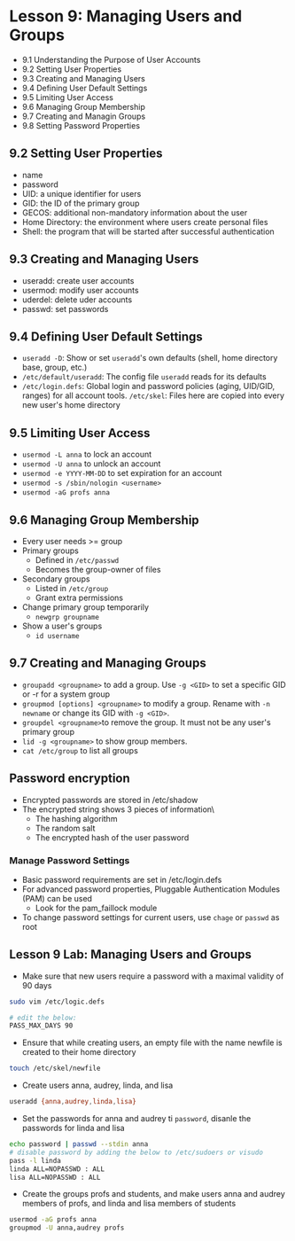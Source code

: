 # Lesson 9: Managing Users and Groups
- 9.1 Understanding the Purpose of User Accounts
- 9.2 Setting User Properties
- 9.3 Creating and Managing Users
- 9.4 Defining User Default Settings
- 9.5 Limiting User Access
- 9.6 Managing Group Membership
- 9.7 Creating and Managin Groups
- 9.8 Setting Password Properties

## 9.2 Setting User Properties
- name
- password
- UID: a unique identifier for users
- GID: the ID of the primary group
- GECOS: additional non-mandatory information about the user
- Home Directory: the environment where users create personal files
- Shell: the program that will be started after successful authentication

## 9.3 Creating and Managing Users
- useradd: create user accounts
- usermod: modify user accounts
- uderdel: delete uder accounts
- passwd: set passwords

## 9.4 Defining User Default Settings
- `useradd -D`: Show or set `useradd`'s own defaults (shell, home directory base, group, etc.)
- `/etc/default/useradd`: The config file `useradd` reads for its defaults
- `/etc/login.defs`: Global login and password policies (aging, UID/GID, ranges) for all account tools.
`/etc/skel`: Files here are copied into every new user's home directory

## 9.5 Limiting User Access
- `usermod -L anna` to lock an account
- `usermod -U anna` to unlock an account
- `usermod -e YYYY-MM-DD` to set expiration for an account
- `usermod -s /sbin/nologin <username>`
- `usermod -aG profs anna`

## 9.6 Managing Group Membership
- Every user needs >= group
- Primary groups
    - Defined in `/etc/passwd`
    - Becomes the group-owner of files
- Secondary groups
    - Listed in `/etc/group`
    - Grant extra permissions
- Change primary group temporarily
    - `newgrp groupname`
- Show a user's groups
    - `id username`

## 9.7 Creating and Managing Groups
- `groupadd <groupname>` to add a group. Use `-g <GID>` to set a specific GID or -r for a system group
- `groupmod [options] <groupname>` to modify a group. Rename with `-n newname` or change its GID with `-g <GID>`.
- `groupdel <groupname>`to remove the group. It must not be any user's primary group
- `lid -g <groupname>` to show group members.
- `cat /etc/group` to list all groups

## Password encryption
- Encrypted passwords are stored in /etc/shadow
- The encrypted string shows 3 pieces of information\
    - The hashing algorithm
    - The random salt
    - The encrypted hash of the user password

### Manage Password Settings
- Basic password requirements are set in /etc/login.defs
- For advanced password properties, Pluggable Authentication Modules (PAM) can be used
    - Look for the pam_faillock module
- To change password settings for current users, use `chage` or `passwd` as root

## Lesson 9 Lab: Managing Users and Groups
- Make sure that new users require a password with a maximal validity of 90 days
```bash
sudo vim /etc/logic.defs

# edit the below:
PASS_MAX_DAYS 90
```
- Ensure that while creating users, an empty file with the name newfile is created to their home directory

```bash
touch /etc/skel/newfile
```

- Create users anna, audrey, linda, and lisa

```bash
useradd {anna,audrey,linda,lisa}
```

- Set the passwords for anna and audrey ti `password`, disanle the passwords for linda and lisa

```bash
echo password | passwd --stdin anna
# disable password by adding the below to /etc/sudoers or visudo
pass -l linda
linda ALL=NOPASSWD : ALL
lisa ALL=NOPASSWD : ALL
```

- Create the groups profs and students, and make users anna and audrey members of profs, and linda and lisa members of students

```bash
usermod -aG profs anna
groupmod -U anna,audrey profs
```